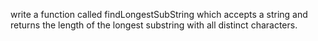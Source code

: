 write a function called findLongestSubString which accepts a string and returns the length of the longest substring with 
all distinct characters.
